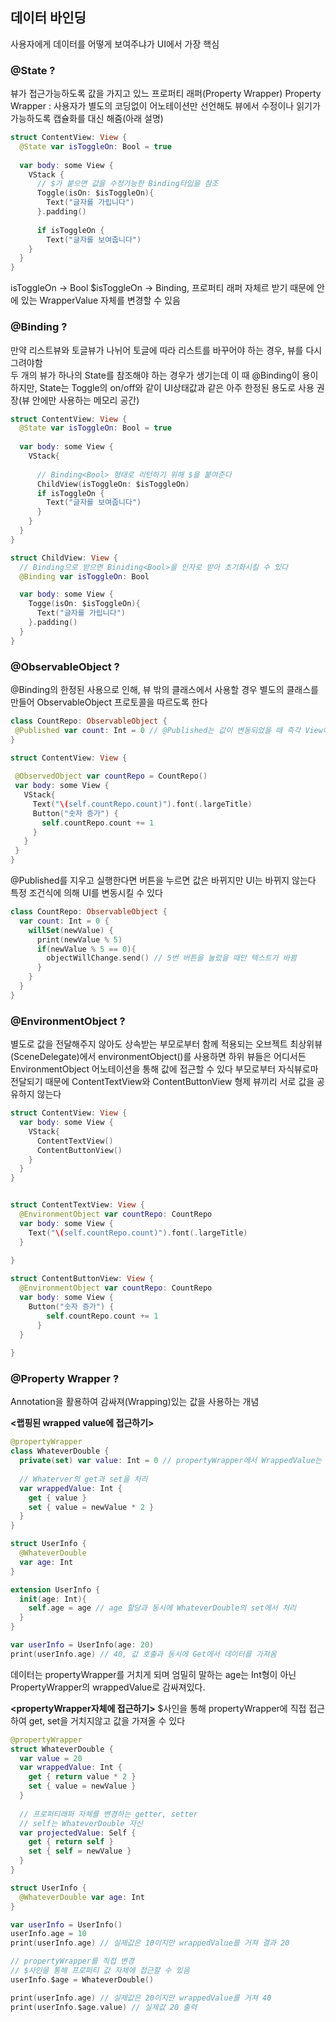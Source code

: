 ## 데이터 바인딩 
사용자에게 데이터를 어떻게 보여주냐가 UI에서 가장 핵심

### @State ?
뷰가 접근가능하도록 값을 가지고 있느 프로퍼티 래퍼(Property Wrapper)
Property Wrapper : 사용자가 별도의 코딩없이 어노테이션만 선언해도 뷰에서 수정이나 읽기가 가능하도록 캡슐화를 대신 해줌(아래 설명)

```swift
struct ContentView: View {
  @State var isToggleOn: Bool = true
  
  var body: some View {
    VStack {
      // $가 붙으면 값을 수정가능한 Binding타입을 참조
      Toggle(isOn: $isToggleOn){
        Text("글자를 가립니다")
      }.padding()
    
      if isToggleOn {
        Text("글자를 보여줍니다")
    }
  }
}
```
isToggleOn -> Bool
$isToggleOn -> Binding<Bool>, 프로퍼티 래퍼 자체르 받기 때문에 안에 있는 WrapperValue 자체를 변경할 수 있음

### @Binding ?
만약 리스트뷰와 토글뷰가 나뉘어 토글에 따라 리스트를 바꾸어야 하는 경우, 뷰를 다시 그려야함  
두 개의 뷰가 하나의 State를 참조해야 하는 경우가 생기는데 이 때 @Binding이 용이  
하지만, State는 Toggle의 on/off와 같이 UI상태값과 같은 아주 한정된 용도로 사용 권장(뷰 안에만 사용하는 메모리 공간)

```swift
struct ContentView: View {
  @State var isToggleOn: Bool = true
  
  var body: some View {
    VStack{
      
      // Binding<Bool> 형태로 리턴하기 위해 $을 붙여준다
      ChildView(isToggleOn: $isToggleOn)
      if isToggleOn {
        Text("글자를 보여줍니다")
      }
    }
  }
}

struct ChildView: View {
  // Binding으로 받으면 Biniding<Bool>을 인자로 받아 초기화시킬 수 있다
  @Binding var isToggleOn: Bool

  var body: some View {
    Togge(isOn: $isToggleOn){
      Text("글자를 가립니다")
    }.padding()
  }
}

```

### @ObservableObject ?
@Binding의 한정된 사용으로 인해, 뷰 밖의 클래스에서 사용할 경우 별도의 클래스를 만들어 ObservableObject 프로토콜을 따르도록 한다  
 ```swift
 class CountRepo: ObservableObject {
  @Published var count: Int = 0 // @Published는 값이 변동되었을 때 즉각 View에게 알려주는 어노테이션
 }
 
 struct ContentView: View {
  
  @ObservedObject var countRepo = CountRepo()
  var body: some View {
    VStack{
      Text("\(self.countRepo.count)").font(.largeTitle)
      Button("숫자 증가") {
        self.countRepo.count += 1
      }
    }
  }
 }
 ```

@Published를 지우고 실행한다면 버튼을 누르면 값은 바뀌지만 UI는 바뀌지 않는다  
특정 조건식에 의해 UI를 변동시킬 수 있다

```swift
class CountRepo: ObservableObject {
  var count: Int = 0 {
    willSet(newValue) {
      print(newValue % 5)
      if(newValue % 5 == 0){
        objectWillChange.send() // 5번 버튼을 눌렀을 때만 텍스트가 바뀜
      }
    }
  }
}

```

### @EnvironmentObject ?
별도로 값을 전달해주지 않아도 상속받는 부모로부터 함께 적용되는 오브젝트
최상위뷰(SceneDelegate)에서 environmentObject()를 사용하면 하위 뷰들은 어디서든 EnvironmentObject 어노테이션을 통해 값에 접근할 수 있다
부모로부터 자식뷰로마 전달되기 때문에 ContentTextView와 ContentButtonView 형제 뷰끼리 서로 값을 공유하지 않는다 
```swift
struct ContentView: View {
  var body: some View {
    VStack{
      ContentTextView()
      ContentButtonView()
    }
  }
}


struct ContentTextView: View {
  @EnvironmentObject var countRepo: CountRepo
  var body: some View {
    Text("\(self.countRepo.count)").font(.largeTitle)
  }
  
}

struct ContentButtonView: View {
  @EnvironmentObject var countRepo: CountRepo
  var body: some View {
    Button("숫자 증가") {
        self.countRepo.count += 1
      }
  }
  
}

```

### @Property Wrapper ?
Annotation을 활용하여 감싸져(Wrapping)있는 값을 사용하는 개념

**<랩핑된 wrapped value에 접근하기>**

```swift
@propertyWrapper
class WhateverDouble {
  private(set) var value: Int = 0 // propertyWrapper에서 WrappedValue는 반드시 구현해야 한다 
  
  // Whaterver의 get과 set을 처리
  var wrappedValue: Int {
    get { value }
    set { value = newValue * 2 }
  }
}

struct UserInfo {
  @WhateverDouble
  var age: Int
}

extension UserInfo {
  init(age: Int){
    self.age = age // age 할당과 동시에 WhateverDouble의 set에서 처리
  }  
}

var userInfo = UserInfo(age: 20)
print(userInfo.age) // 40, 값 호출과 동시에 Get에서 데이터를 가져옴
```
데이터는 propertyWrapper를 거치게 되며 엄밀히 말하는 age는 Int형이 아닌 PropertyWrapper의 wrappedValue로 감싸져있다.

**<propertyWrapper자체에 접근하기>**
$사인을 통해 propertyWrapper에 직접 접근하여 get, set을 거치지않고 값을 가져올 수 있다

```swift
@propertyWrapper
struct WhateverDouble {
  var value = 20
  var wrappedValue: Int {
    get { return value * 2 }
    set { value = newValue }
  }
  
  // 프로퍼티래퍼 자체를 변경하는 getter, setter
  // self는 WhateverDouble 자신
  var projectedValue: Self {
    get { return self }
    set { self = newValue }
  }
}

struct UserInfo {
  @WhateverDouble var age: Int
}

var userInfo = UserInfo()
userInfo.age = 10 
print(userInfo.age) // 실제값은 10이지만 wrappedValue를 거쳐 결과 20

// propertyWrapper를 직접 변경
// $사인을 통해 프로퍼티 값 자체에 접근할 수 있음
userInfo.$age = WhateverDouble()

print(userInfo.age) // 실제값은 20이지만 wrappedValue를 거쳐 40
print(userInfo.$age.value) // 실제값 20 출력

```









